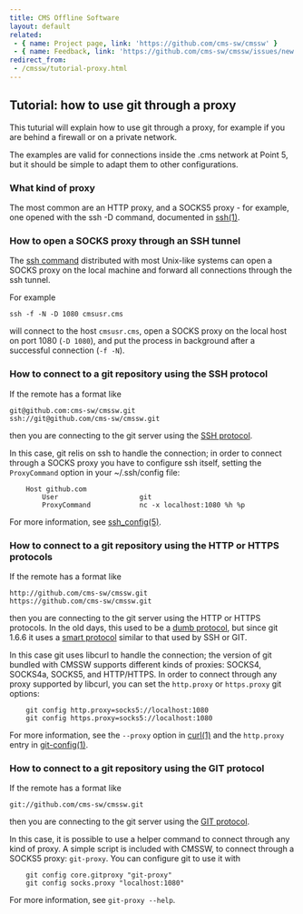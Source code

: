 ```yaml
---
title: CMS Offline Software
layout: default
related:
 - { name: Project page, link: 'https://github.com/cms-sw/cmssw' }
 - { name: Feedback, link: 'https://github.com/cms-sw/cmssw/issues/new' }
redirect_from:
 - /cmssw/tutorial-proxy.html
---
```


## Tutorial: how to use git through a proxy

This tuturial will explain how to use git through a proxy, for example if you are
behind a firewall or on a private network.

The examples are valid for connections inside the .cms network at Point 5, but it
should be simple to adapt them to other configurations.


### What kind of proxy

The most common are an HTTP proxy, and a SOCKS5 proxy - for example, one opened with
the ssh -D command, documented in [ssh(1)](http://www.openbsd.org/cgi-bin/man.cgi?query=ssh&sektion=1).


### How to open a SOCKS proxy through an SSH tunnel

The [ssh command](http://www.openssh.com/) distributed with most Unix-like systems
can open a SOCKS proxy on the local machine and forward all connections through the
ssh tunnel.

For example

    ssh -f -N -D 1080 cmsusr.cms

will connect to the host `cmsusr.cms`, open a SOCKS proxy on the local host on
port 1080 (`-D 1080`), and put the process in background after a successful
connection (`-f -N`).


### How to connect to a git repository using the SSH protocol

If the remote has a format like

    git@github.com:cms-sw/cmssw.git
    ssh://git@github.com/cms-sw/cmssw.git

then you are connecting to the git server using the [SSH protocol](http://git-scm.com/book/en/Git-on-the-Server-The-Protocols#The-SSH-Protocol).

In this case, git relis on ssh to handle the connection; in order to connect
through a SOCKS proxy you have to configure ssh itself, setting the `ProxyCommand`
option in your ~/.ssh/config file:
```
    Host github.com
        User                    git
        ProxyCommand            nc -x localhost:1080 %h %p
```
For more information, see [ssh_config(5)](http://www.openbsd.org/cgi-bin/man.cgi?query=ssh_config&sektion=5&manpath=OpenBSD+Current&arch=amd64&format=html).


### How to connect to a git repository using the HTTP or HTTPS protocols

If the remote has a format like

    http://github.com/cms-sw/cmssw.git
    https://github.com/cms-sw/cmssw.git

then you are connecting to the git server using the HTTP or HTTPS protocols.
In the old days, this used to be a [dumb protocol](http://git-scm.com/book/en/Git-on-the-Server-The-Protocols#The-HTTP/S-Protocol),
but since git 1.6.6 it uses a [smart protocol](http://git-scm.com/blog/2010/03/04/smart-http.html)
similar to that used by SSH or GIT.

In this case git uses libcurl to handle the connection; the version of git bundled
with CMSSW supports different kinds of proxies: SOCKS4, SOCKS4a, SOCKS5, and HTTP/HTTPS.
In order to connect through any proxy supported by libcurl, you can set the
`http.proxy` or `https.proxy` git options:
```
    git config http.proxy=socks5://localhost:1080
    git config https.proxy=socks5://localhost:1080
```

For more information, see the `--proxy` option in [curl(1)](http://curl.haxx.se/docs/manpage.html)
and the `http.proxy` entry in [git-config(1)](https://www.kernel.org/pub/software/scm/git/docs/git-config.html).


### How to connect to a git repository using the GIT protocol

If the remote has a format like

    git://github.com/cms-sw/cmssw.git

then you are connecting to the git server using the [GIT protocol](git-scm.com/book/en/Git-on-the-Server-The-Protocols#The-Git-Protocol).

In this case, it is possible to use a helper command to connect through any kind of proxy.
A simple script is included with CMSSW, to connect through a SOCKS5 proxy: `git-proxy`.
You can configure git to use it with
```
    git config core.gitproxy "git-proxy"
    git config socks.proxy "localhost:1080"
```

For more information, see `git-proxy --help`.
